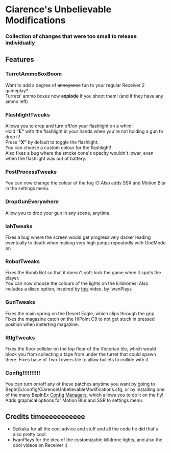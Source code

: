 # Ciarence's Unbelievable Modifications
### Collection of changes that were too small to release individually
## Features

### TurretAmmoBoxBoom
Want to add a degree of ~~annoyance~~ fun to your regular Receiver 2 gameplay?  
Turrets' ammo boxes now **explode** if you shoot them! (and if they have any ammo left)

### FlashlightTweaks  
Allows you to drop and turn off/on your flashlight on a whim!  
Hold **"E"** with the flashlight in your hands when you're not holding a gun to drop it!   
Press **"X"** by default to toggle the flashlight.  
You can choose a custom colour for the flashlight!  
Also fixes a bug where the smoke cone's opacity wouldn't lower, even when the flashlight was out of battery.

### PostProcessTweaks
You can now change the colour of the fog :D
Also adds SSR and Motion Blur in the settings menu.

### DropGunEverywhere
Allow you to drop your gun in any scene, anytime.

### lahTweaks
Fixes a bug where the screen would get progressively darker leading eventually to death when making very high jumps repeatedly with GodMode on

### RobotTweaks
Fixes the Bomb Bot so that it doesn't soft-lock the game when it spots the player.  
You can now choose the colours of the lights on the killdrones! Also includes a disco option, inspired by [this](https://www.youtube.com/watch?v=welzVVJD4ok) video, by IwanPlays

### GunTweaks
Fixes the main spring on the Desert Eagle, which clips through the grip.
Fixes the magazine catch on the HiPoint C9 to not get stuck in pressed position when insterting magazine.

### RtlgTweaks
Fixes the floor collider on the top floor of the Victorian tile, which would block you from collecting a tape from under the turret that could spawn there.
Fixes base of Two Towers tile to allow bullets to collide with it.

### Config!!!!!!!!!!
You can turn on/off any of these patches anytime you want by going to BepInEx/config/CiarenceUnbelievableModifications.cfg, or by installing one of the many BepInEx [Config](https://github.com/sinai-dev/BepInExConfigManager) [Managers](https://github.com/BepInEx/BepInEx.ConfigurationManager), which allows you to do it on the fly!
Adds graphical options for Motion Blur and SSR to settings menu.

## Credits timeeeeeeeeeee
- Szikaka for all the cool advice and stuff and all the code he did that's also pretty cool  
- IwanPlays for the idea of the customizable killdrone lights, and also the cool videos on Receiver :)
